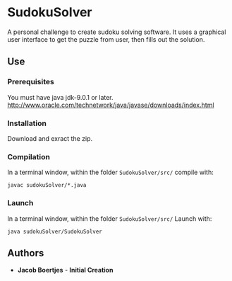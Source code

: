 # SudokuSolver
A personal challenge to create sudoku solving software. It uses a graphical user interface to get the puzzle from user, then fills out the solution.

## Use

### Prerequisites
You must have java jdk-9.0.1 or later. 
http://www.oracle.com/technetwork/java/javase/downloads/index.html

### Installation
Download and exract the zip.

### Compilation
In a terminal window, within the folder 
```SudokuSolver/src/```
compile with:
```
javac sudokuSolver/*.java
```

### Launch
In a terminal window, within the folder
```SudokuSolver/src/```
Launch with:
```
java sudokuSolver/SudokuSolver
```

## Authors
* **Jacob Boertjes** - **Initial Creation**
